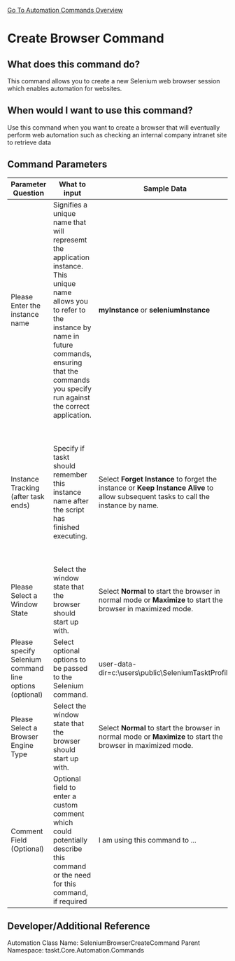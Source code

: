 <!--TITLE: Create Browser Command -->
<!-- SUBTITLE: a command in the Web Browser Commands group. -->
[Go To Automation Commands Overview](/automation-commands)


# Create Browser Command


## What does this command do?
This command allows you to create a new Selenium web browser session which enables automation for websites.


## When would I want to use this command?
Use this command when you want to create a browser that will eventually perform web automation such as checking an internal company intranet site to retrieve data


## Command Parameters
| Parameter Question   	| What to input  	|  Sample Data 	| Remarks  	|
| ---                    | ---               | ---           | ---       |
|Please Enter the instance name|Signifies a unique name that will represemt the application instance.  This unique name allows you to refer to the instance by name in future commands, ensuring that the commands you specify run against the correct application.|**myInstance** or **seleniumInstance**|**myInstance** or **seleniumInstance**|
|Instance Tracking (after task ends)|Specify if taskt should remember this instance name after the script has finished executing.|Select **Forget Instance** to forget the instance or **Keep Instance Alive** to allow subsequent tasks to call the instance by name.|Calling the **Close Browser** command or ending the browser session will end the instance.  This command only works during the lifetime of the application.  If the application is closed, the references will be forgetten automatically.|
|Please Select a Window State|Select the window state that the browser should start up with.|Select **Normal** to start the browser in normal mode or **Maximize** to start the browser in maximized mode.||
|Please specify Selenium command line options (optional)|Select optional options to be passed to the Selenium command.|user-data-dir=c:\users\public\SeleniumTasktProfile||
|Please Select a Browser Engine Type|Select the window state that the browser should start up with.|Select **Normal** to start the browser in normal mode or **Maximize** to start the browser in maximized mode.||
|Comment Field (Optional)|Optional field to enter a custom comment which could potentially describe this command or the need for this command, if required|I am using this command to ...|Optional|


## Developer/Additional Reference
Automation Class Name: SeleniumBrowserCreateCommand
Parent Namespace: taskt.Core.Automation.Commands
